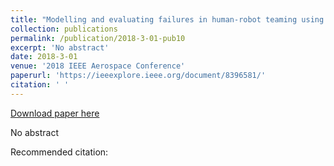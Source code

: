 ```yaml
---
title: "Modelling and evaluating failures in human-robot teaming using simulation"
collection: publications
permalink: /publication/2018-3-01-pub10
excerpt: 'No abstract'
date: 2018-3-01
venue: '2018 IEEE Aerospace Conference'
paperurl: 'https://ieeexplore.ieee.org/document/8396581/'
citation: ' '
---
```


<a href='https://ieeexplore.ieee.org/document/8396581/'>Download paper here</a>

No abstract

Recommended citation:  